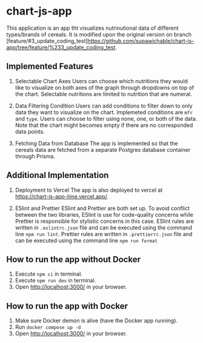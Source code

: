 # chart-js-app

This application is an app tht visualizes nutrinutional data of different types/brands of cereals. It is modified upon the original version on branch [feature/#3_update_coding_test]<https://github.com/supawichable/chart-js-app/tree/feature/%233_update_coding_test>.

## Implemented Features
1. Selectable Chart Axes
   Users can choose which nutritions they would like to visualize on both axes of the graph through dropdowns on top of the chart. Selectable nutritions are limited to nutrition that are numeral.

2. Data Filtering Condition
   Users can add conditions to filter down to only data they want to visualize on the chart. Implemeted conditions are `mfr` and `type`. Users can choose to filter using none, one, or both of the data. Note that the chart might becomes empty if there are no corresponded data points.

3. Fetching Data from Database
   The app is implemented so that the cereals data are fetched from a separate Postgres database container through Prisma. 

## Additional Implementation
1. Deployment to Vercel
   The app is also deployed to vercel at <https://chart-js-app-lime.vercel.app/>.

2. ESlint and Prettier
   ESlint and Prettier are both set up. To avoid conflict between the two libraries, ESlint is use for code-quality concerns while Prettier is responsible for stylistic concerns in this case.
   ESlint rules are written in `.eslintrc.json` file and can be executed using the command line `npm run lint`.
   Prettier rules are written in `.prettierrc.json` file and can be executed using the command line `npm run format`

## How to run the app without Docker
1. Execute `npm ci` in terminal.
2. Execute `npm run dev` in terminal.
3. Open <http://localhost:3000/> in your browser.

## How to run the app with Docker
1. Make sure Docker demon is alive (have the Docker app running).
2. Run `docker compose up -d`
3. Open <http://localhost:3000/> in your browser.
